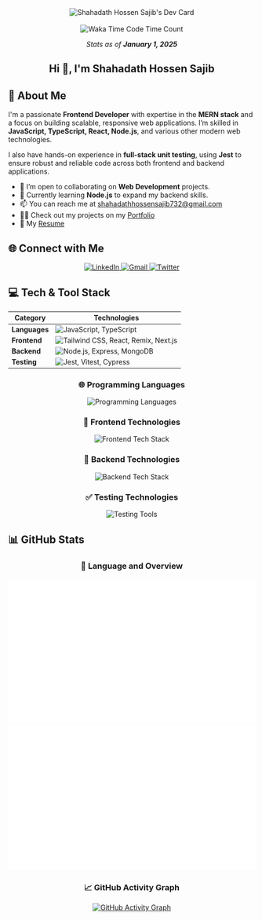 <div align="center"> 
  <img src="https://api.daily.dev/devcards/v2/6ZhjUdRchhuOpkZR8LgkG.png?type=wide&r=miv" width="652" alt="Shahadath Hossen Sajib's Dev Card" />
</div>

<br/>

<div align="center">
  <img src="https://wakatime.com/badge/user/633a1425-6f0e-49cf-8b4c-b2ed1ff8e455.svg" alt="Waka Time Code Time Count" />
  <br />
  <p><em>Stats as of <strong>January 1, 2025</strong></em></p>
</div>

<h2 align="center">Hi 👋, I'm Shahadath Hossen Sajib</h2>

<h2>💫 About Me</h2> 
<p>I'm a passionate <strong>Frontend Developer</strong> with expertise in the <strong>MERN stack</strong> and a focus on building scalable, responsive web applications. I’m skilled in <strong>JavaScript, TypeScript, React, Node.js</strong>, and various other modern web technologies.</p>  

<p>I also have hands-on experience in <strong>full-stack unit testing</strong>, using <strong>Jest</strong> to ensure robust and reliable code across both frontend and backend applications.</p>  

<ul>  
  <li>👯 I’m open to collaborating on <strong>Web Development</strong> projects.</li>  
  <li>🌱 Currently learning <strong>Node.js</strong> to expand my backend skills.</li>  
  <li>📫 You can reach me at <a href="mailto:shahadathhossensajib732@gmail.com">shahadathhossensajib732@gmail.com</a></li>  
  <li>👨‍💻 Check out my projects on my <a href="https://shahadathhs.vercel.app">Portfolio</a></li>  
  <li>📄 My <a href="https://docs.google.com/document/d/1F4lDxGKNkrY5k2UB7CEjSSNqoK06COyGfz5KDlSH0kY/edit?usp=sharing">Resume</a></li>  
</ul>


<h2>🌐 Connect with Me</h2>

<p align="center">
  <a href="https://linkedin.com/in/shahadathhs" target="_blank">
    <img src="https://skillicons.dev/icons?i=linkedin&theme=dark" alt="LinkedIn" />
  </a>
  <a href="mailto:shahadathhossensajib732@gmail.com" target="_blank">
    <img src="https://skillicons.dev/icons?i=gmail&theme=dark" alt="Gmail" />
  </a>
  <a href="https://twitter.com/shahadathhs" target="_blank">
    <img src="https://skillicons.dev/icons?i=twitter&theme=dark" alt="Twitter" />
  </a>
</p>


<h2>💻 Tech & Tool Stack</h2>

| **Category**        | **Technologies**                                                                                                           |
|---------------------|----------------------------------------------------------------------------------------------------------------------------|
| **Languages**       | ![JavaScript, TypeScript](https://skillicons.dev/icons?i=js,ts&theme=dark)                                                 |
| **Frontend**        | ![Tailwind CSS, React, Remix, Next.js](https://skillicons.dev/icons?i=tailwind,react,remix,nextjs&theme=dark)              |
| **Backend**         | ![Node.js, Express, MongoDB](https://skillicons.dev/icons?i=nodejs,express,mongodb&theme=dark)                             |
| **Testing**         | ![Jest, Vitest, Cypress](https://skillicons.dev/icons?i=jest,vitest,cypress&theme=dark)                                     |


<!-- Section 1: Languages -->
<div align="center">
  <h3>🌐 Programming Languages</h3>
  <p>
    <img src="https://skillicons.dev/icons?i=js,ts&theme=dark" alt="Programming Languages" />
  </p>
</div>

<!-- Section 2: Frontend Technologies -->
<div align="center">
  <h3>🎨 Frontend Technologies</h3>
  <p>
    <img src="https://skillicons.dev/icons?i=tailwind,react,remix,nextjs&theme=dark" alt="Frontend Tech Stack" />
  </p>
</div>

<!-- Section 3: Backend Technologies -->
<div align="center">
  <h3>🔧 Backend Technologies</h3>
  <p>
    <img src="https://skillicons.dev/icons?i=nodejs,express,mongodb&theme=dark" alt="Backend Tech Stack" />
  </p>
</div>
 
<!-- Section 4: Testing Technologies -->
<div align="center">
  <h3>✅ Testing Technologies</h3>
  <p>
    <img src="https://skillicons.dev/icons?i=jest,vitest,cypress&theme=dark" alt="Testing Tools" />
  </p>
</div>


<h2>📊 GitHub Stats</h2>

<!-- Section 1: Language and Overview Stats -->
<div align="center">
  <h3>📜 Language and Overview</h3>
  <a align="center" href="https://github.com/shahadathhs/github-stats">
    <img src="https://github.com/shahadathhs/github-stats/blob/master/generated/overview.svg#gh-dark-mode-only" alt="GitHub Overview Stats" />
    <img src="https://github.com/shahadathhs/github-stats/blob/master/generated/languages.svg#gh-dark-mode-only" alt="GitHub Languages Stats" />
  </a>
</div>

<!-- Section 2: GitHub Activity Graph -->
<div align="center">
  <h3>📈 GitHub Activity Graph</h3>
  <a href="https://github.com/shahadathhs">
    <img src="https://github-readme-activity-graph.vercel.app/graph?username=shahadathhs" alt="GitHub Activity Graph" />
  </a>
</div>
